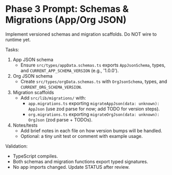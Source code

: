 # Phase 3 Prompt: Schemas & Migrations (App/Org JSON)

Implement versioned schemas and migration scaffolds. Do NOT wire to runtime yet.

Tasks:
1) App JSON schema
   - Ensure `src/types/appData.schemas.ts` exports `AppJsonSchema`, types, and `CURRENT_APP_SCHEMA_VERSION` (e.g., '1.0.0').
2) Org JSON schema
   - Create `src/types/orgData.schemas.ts` with `OrgJsonSchema`, types, and `CURRENT_ORG_SCHEMA_VERSION`.
3) Migration scaffolds
   - Add `src/lib/migrations/` with:
     - `app.migrations.ts` exporting `migrateAppJson(data: unknown): AppJson` (use zod parse for now; add TODO for version steps).
     - `org.migrations.ts` exporting `migrateOrgJson(data: unknown): OrgJson` (zod parse + TODOs).
4) Notes/tests
   - Add brief notes in each file on how version bumps will be handled.
   - Optional: a tiny unit test or comment with example usage.

Validation:
- TypeScript compiles.
- Both schemas and migration functions export typed signatures.
- No app imports changed. Update STATUS after review.
